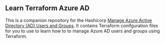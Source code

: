 ## Learn Terraform Azure AD

This is a companion repository for the Hashicorp [Manage Azure Active Directory (AD) Users and Groups](https://developer.hashicorp.com/tutorials/terraform/it-saas/azure-ad). 
It contains Terraform conifguration files for you to use to learn how to to manage Azure AD users and groups using
Terraform.
